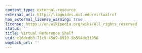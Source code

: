```yaml
---
content_type: external-resource
external_url: http://libguides.mit.edu/virtualref
has_external_license_warning: true
license: https://en.wikipedia.org/wiki/All_rights_reserved
status: ''
title: Virtual Reference Shelf
uid: c16dcdb3-71c9-45d9-8910-9b594de31956
wayback_url: ''
---
```

